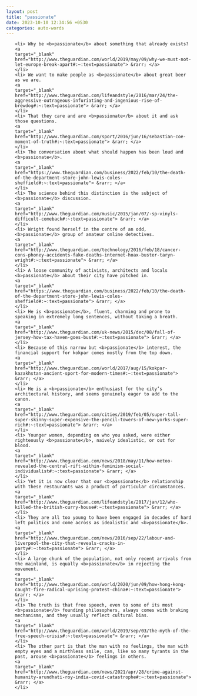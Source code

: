 ```yaml
---
layout: post
title: "passionate"
date: 2023-10-10 12:34:56 +0530
categories: auto-words
---
```

<ol>

    <li> Why be <b>passionate</b> about something that already exists?
    <a 
    target="_blank" 
    href="http://www.theguardian.com/world/2019/may/09/why-we-must-not-let-europe-break-apart#:~:text=passionate"> &rarr; </a>
    </li>
    <li> We want to make people as <b>passionate</b> about great beer as we are.
    <a 
    target="_blank" 
    href="http://www.theguardian.com/lifeandstyle/2016/mar/24/the-aggressive-outrageous-infuriating-and-ingenious-rise-of-brewdog#:~:text=passionate"> &rarr; </a>
    </li>
    <li> That they care and are <b>passionate</b> about it and ask those questions.
    <a 
    target="_blank" 
    href="http://www.theguardian.com/sport/2016/jun/16/sebastian-coe-moment-of-truth#:~:text=passionate"> &rarr; </a>
    </li>
    <li> The conversation about what should happen has been loud and <b>passionate</b>.
    <a 
    target="_blank" 
    href="https://www.theguardian.com/business/2022/feb/10/the-death-of-the-department-store-john-lewis-coles-sheffield#:~:text=passionate"> &rarr; </a>
    </li>
    <li> The science behind this distinction is the subject of <b>passionate</b> discussion.
    <a 
    target="_blank" 
    href="http://www.theguardian.com/music/2015/jan/07/-sp-vinyls-difficult-comeback#:~:text=passionate"> &rarr; </a>
    </li>
    <li> Wright found herself in the centre of an odd, <b>passionate</b> group of amateur online detectives.
    <a 
    target="_blank" 
    href="http://www.theguardian.com/technology/2016/feb/18/cancer-cons-phoney-accidents-fake-deaths-internet-hoax-buster-taryn-wright#:~:text=passionate"> &rarr; </a>
    </li>
    <li> A loose community of activists, architects and locals <b>passionate</b> about their city have pitched in.
    <a 
    target="_blank" 
    href="https://www.theguardian.com/business/2022/feb/10/the-death-of-the-department-store-john-lewis-coles-sheffield#:~:text=passionate"> &rarr; </a>
    </li>
    <li> He is <b>passionate</b>, fluent, charming and prone to speaking in extremely long sentences, without taking a breath.
    <a 
    target="_blank" 
    href="http://www.theguardian.com/uk-news/2015/dec/08/fall-of-jersey-how-tax-haven-goes-bust#:~:text=passionate"> &rarr; </a>
    </li>
    <li> Because of this narrow but <b>passionate</b> interest, the financial support for kokpar comes mostly from the top down.
    <a 
    target="_blank" 
    href="http://www.theguardian.com/world/2017/aug/15/kokpar-kazakhstan-ancient-sport-for-modern-times#:~:text=passionate"> &rarr; </a>
    </li>
    <li> He is a <b>passionate</b> enthusiast for the city’s architectural history, and seems genuinely eager to add to the canon.
    <a 
    target="_blank" 
    href="http://www.theguardian.com/cities/2019/feb/05/super-tall-super-skinny-super-expensive-the-pencil-towers-of-new-yorks-super-rich#:~:text=passionate"> &rarr; </a>
    </li>
    <li> Younger women, depending on who you asked, were either righteously <b>passionate</b>, naively idealistic, or out for blood.
    <a 
    target="_blank" 
    href="http://www.theguardian.com/news/2018/may/11/how-metoo-revealed-the-central-rift-within-feminism-social-individualist#:~:text=passionate"> &rarr; </a>
    </li>
    <li> Yet it is now clear that our <b>passionate</b> relationship with these restaurants was a product of particular circumstances.
    <a 
    target="_blank" 
    href="http://www.theguardian.com/lifeandstyle/2017/jan/12/who-killed-the-british-curry-house#:~:text=passionate"> &rarr; </a>
    </li>
    <li> They are all too young to have been engaged in decades of hard left politics and come across as idealistic and <b>passionate</b>.
    <a 
    target="_blank" 
    href="http://www.theguardian.com/news/2016/sep/22/labour-and-liverpool-the-city-that-reveals-cracks-in-party#:~:text=passionate"> &rarr; </a>
    </li>
    <li> A large chunk of the population, not only recent arrivals from the mainland, is equally <b>passionate</b> in rejecting the movement.
    <a 
    target="_blank" 
    href="http://www.theguardian.com/world/2020/jun/09/how-hong-kong-caught-fire-radical-uprising-protest-china#:~:text=passionate"> &rarr; </a>
    </li>
    <li> The truth is that free speech, even to some of its most <b>passionate</b> founding philosophers, always comes with braking mechanisms, and they usually reflect cultural bias.
    <a 
    target="_blank" 
    href="http://www.theguardian.com/world/2019/sep/03/the-myth-of-the-free-speech-crisis#:~:text=passionate"> &rarr; </a>
    </li>
    <li> The other part is that the man with no feelings, the man with empty eyes and a mirthless smile, can, like so many tyrants in the past, arouse <b>passionate</b> feelings in others.
    <a 
    target="_blank" 
    href="http://www.theguardian.com/news/2021/apr/28/crime-against-humanity-arundhati-roy-india-covid-catastrophe#:~:text=passionate"> &rarr; </a>
    </li>